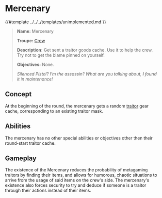 # Mercenary

{{#template ../../../templates/unimplemented.md }}

> **Name:** Mercenary
>
> **Troupe:** [Crew](../crew.md)
>
> **Description:** Get sent a traitor goods cache. Use it to help the crew. Try not to get the blame pinned on yourself.
>
> **Objectives:** None.
>
> *Silenced Pistol? I'm the assassin? What are you talking about, I found it in maintenance!*

## Concept
At the beginning of the round, the mercenary gets a random [traitor](../traitor.md) gear cache, corresponding to an existing traitor mask.

## Abilities
The mercenary has no other special abilities or objectives other then their round-start traitor cache.

## Gameplay
The existence of the Mercenary reduces the probability of metagaming traitors by finding their items, and allows for humorous, chaotic situations to arrive from the usage of said items on the crew's side. The mercenary's existence also forces security to try and deduce if someone is a traitor through their actions instead of their items.